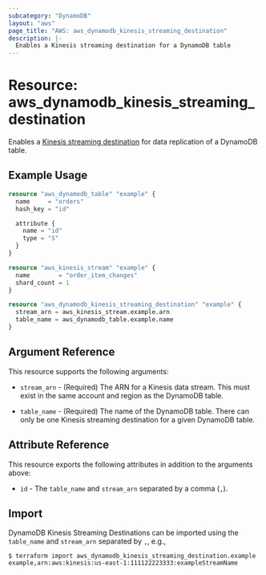 ```yaml
---
subcategory: "DynamoDB"
layout: "aws"
page_title: "AWS: aws_dynamodb_kinesis_streaming_destination"
description: |-
  Enables a Kinesis streaming destination for a DynamoDB table
---
```


# Resource: aws_dynamodb_kinesis_streaming_destination

Enables a [Kinesis streaming destination](https://docs.aws.amazon.com/amazondynamodb/latest/developerguide/kds.html) for data replication of a DynamoDB table.

## Example Usage

```terraform
resource "aws_dynamodb_table" "example" {
  name     = "orders"
  hash_key = "id"

  attribute {
    name = "id"
    type = "S"
  }
}

resource "aws_kinesis_stream" "example" {
  name        = "order_item_changes"
  shard_count = 1
}

resource "aws_dynamodb_kinesis_streaming_destination" "example" {
  stream_arn = aws_kinesis_stream.example.arn
  table_name = aws_dynamodb_table.example.name
}
```

## Argument Reference

This resource supports the following arguments:

* `stream_arn` - (Required) The ARN for a Kinesis data stream. This must exist in the same account and region as the DynamoDB table.
  
* `table_name` - (Required) The name of the DynamoDB table. There
  can only be one Kinesis streaming destination for a given DynamoDB table.
  
## Attribute Reference

This resource exports the following attributes in addition to the arguments above:

* `id` - The `table_name` and `stream_arn` separated by a comma (`,`).

## Import

DynamoDB Kinesis Streaming Destinations can be imported using the `table_name` and `stream_arn` separated by `,`, e.g.,

```
$ terraform import aws_dynamodb_kinesis_streaming_destination.example example,arn:aws:kinesis:us-east-1:111122223333:exampleStreamName
```
